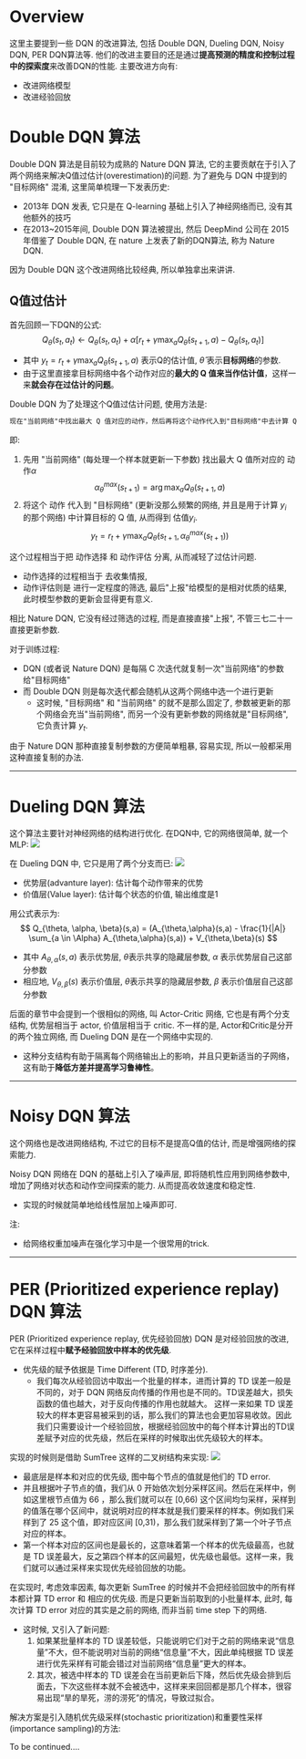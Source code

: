 # Overview
这里主要提到一些 DQN 的改进算法, 包括 Double DQN, Dueling DQN, Noisy DQN, PER DQN算法等. 他们的改进主要目的还是通过**提高预测的精度和控制过程中的探索度**来改善DQN的性能. 主要改进方向有:
- 改进网络模型
- 改进经验回放

# Double DQN 算法
Double DQN 算法是目前较为成熟的 Nature DQN 算法, 它的主要贡献在于引入了两个网络来解决Q值过估计(overestimation)的问题. 为了避免与 DQN 中提到的 "目标网络" 混淆, 这里简单梳理一下发表历史:
- 2013年 DQN 发表, 它只是在 Q-learning 基础上引入了神经网络而已, 没有其他额外的技巧
- 在2013~2015年间, Double DQN 算法被提出, 然后 DeepMind 公司在 2015年借鉴了 Double DQN, 在 nature 上发表了新的DQN算法, 称为 Nature DQN.

因为 Double DQN 这个改进网络比较经典, 所以单独拿出来讲讲.

## Q值过估计
首先回顾一下DQN的公式:
$$
Q_{\theta}(s_t, a_t) \leftarrow Q_{\theta}(s_t, a_t) + \alpha \left[ r_t + \gamma \max_a Q_{\hat{\theta}}(s_{t+1}, a) - Q_{\theta}(s_t, a_t) \right]
$$
- 其中 $y_t = r_t + \gamma \max_a Q_{\hat{\theta}}(s_{t+1}, a)$ 表示Q的估计值, $\hat{\theta}$ 表示**目标网络**的参数.
- 由于这里直接拿目标网络中各个动作对应的**最大的 Q 值来当作估计值**，这样一来**就会存在过估计的问题**。

Double DQN 为了处理这个Q值过估计问题, 使用方法是:
```txt
现在"当前网络"中找出最大 Q 值对应的动作，然后再将这个动作代入到"目标网络"中去计算 Q 值.
```
即:
1. 先用 "当前网络" (每处理一个样本就更新一下参数) 找出最大 Q 值所对应的 动作$\alpha$
$$
\alpha^{max}_{\theta}(s_{t+1}) = \arg \max_a Q_{\theta}(s_{t+1}, a)
$$
2. 将这个 动作 代入到 "目标网络" (更新没那么频繁的网络, 并且是用于计算 $y_i$ 的那个网络) 中计算目标的 Q 值, 从而得到 估值$y_i$.
$$
y_t = r_t + \gamma \max_a Q_{\hat{\theta}}(s_{t+1}, \alpha^{max}_{\theta}(s_{t+1}))
$$

这个过程相当于把 动作选择 和 动作评估 分离, 从而减轻了过估计问题.
- 动作选择的过程相当于 去收集情报, 
- 动作评估则是 进行一定程度的筛选, 最后"上报"给模型的是相对优质的结果, 此时模型参数的更新会显得更有意义.

相比 Nature DQN, 它没有经过筛选的过程, 而是直接直接"上报", 不管三七二十一直接更新参数.

对于训练过程:
- DQN (或者说 Nature DQN) 是每隔 C 次迭代就复制一次"当前网络"的参数给"目标网络"
- 而 Double DQN 则是每次迭代都会随机从这两个网络中选一个进行更新
  - 这时候, "目标网络" 和 "当前网络" 的就不是那么固定了, 参数被更新的那个网络会充当"当前网络", 而另一个没有更新参数的网络就是"目标网络", 它负责计算 $y_t$.

由于 Nature DQN 那种直接复制参数的方便简单粗暴, 容易实现, 所以一般都采用这种直接复制的办法.

---

# Dueling DQN 算法
这个算法主要针对神经网络的结构进行优化.
在DQN中, 它的网络很简单, 就一个 MLP:
![](advance_DQN_images/DQN网络结构.png)

在 Dueling DQN 中, 它只是用了两个分支而已:
![](advance_DQN_images/Dueling_DQN网络结构.png)
- 优势层(advanture layer): 估计每个动作带来的优势
- 价值层(Value layer): 估计每个状态的价值, 输出维度是1

用公式表示为:
$$
Q_{\theta, \alpha, \beta}(s,a) = (A_{\theta,\alpha}(s,a) - \frac{1}{|A|} \sum_{a \in \Alpha} A_{\theta,\alpha}(s,a)) + V_{\theta,\beta}(s) 
$$
- 其中 $A_{\theta,\alpha}(s,a)$ 表示优势层, $\theta$表示共享的隐藏层参数, $\alpha$ 表示优势层自己这部分参数
- 相应地, $V_{\theta,\beta}(s)$ 表示价值层, $\theta$表示共享的隐藏层参数, $\beta$ 表示价值层自己这部分参数

后面的章节中会提到一个很相似的网络, 叫 Actor-Critic 网络, 它也是有两个分支结构, 优势层相当于 actor, 价值层相当于 critic. 不一样的是, Actor和Critic是分开的两个独立网络, 而 Dueling DQN 是在一个网络中实现的.
- 这种分支结构有助于隔离每个网络输出上的影响，并且只更新适当的子网络，这有助于**降低方差并提高学习鲁棒性**。

---

# Noisy DQN 算法
这个网络也是改进网络结构, 不过它的目标不是提高Q值的估计, 而是增强网络的探索能力.

Noisy DQN 网络在 DQN 的基础上引入了噪声层, 即将随机性应用到网络参数中, 增加了网络对状态和动作空间探索的能力. 从而提高收敛速度和稳定性. 
- 实现的时候就简单地给线性层加上噪声即可.

注:
- 给网络权重加噪声在强化学习中是一个很常用的trick.


---

# PER (Prioritized experience replay) DQN 算法
PER (Prioritized experience replay, 优先经验回放) DQN 是对经验回放的改进, 它在采样过程中**赋予经验回放中样本的优先级**.
- 优先级的赋予依据是 Time Different (TD, 时序差分). 
  - 我们每次从经验回访中取出一个批量的样本，进而计算的 TD 误差一般是不同的，对于 DQN 网络反向传播的作用也是不同的。TD误差越大，损失函数的值也越大，对于反向传播的作用也就越大。 这样一来如果 TD 误差较大的样本更容易被采到的话，那么我们的算法也会更加容易收敛。因此我们只需要设计一个经验回放，根据经验回放中的每个样本计算出的TD误差赋予对应的优先级，然后在采样的时候取出优先级较大的样本。

实现的时候则是借助 SumTree 这样的二叉树结构来实现:
![](advance_DQN_images/SumTree.png)
- 最底层是样本和对应的优先级, 图中每个节点的值就是他们的 TD error.
- 并且根据叶子节点的值，我们从 0 开始依次划分采样区间。然后在采样中，例如这里根节点值为 66 ，那么我们就可以在 [0,66) 这个区间均匀采样，采样到的值落在哪个区间中，就说明对应的样本就是我们要采样的样本。例如我们采样到了 25 这个值，即对应区间 [0,31)，那么我们就采样到了第一个叶子节点对应的样本。
- 第一个样本对应的区间也是最长的，这意味着第一个样本的优先级最高，也就是 TD 误差最大，反之第四个样本的区间最短，优先级也最低。这样一来，我们就可以通过采样来实现优先经验回放的功能。


在实现时, 考虑效率因素, 每次更新 SumTree 的时候并不会把经验回放中的所有样本都计算 TD error 和 相应的优先级. 而是只更新当前取到的小批量样本, 此时, 每次计算 TD error 对应的其实是之前的网络, 而非当前 time step 下的网络.
- 这时候, 又引入了新问题:
  1. 如果某批量样本的 TD 误差较低，只能说明它们对于之前的网络来说“信息量”不大，但不能说明对当前的网络“信息量”不大，因此单纯根据 TD 误差进行优先采样有可能会错过对当前网络“信息量”更大的样本。
  2. 其次，被选中样本的 TD 误差会在当前更新后下降，然后优先级会排到后面去，下次这些样本就不会被选中，这样来来回回都是那几个样本，很容易出现“旱的旱死，涝的涝死”的情况，导致过拟合。

解决方案是引入随机优先级采样(stochastic prioritization)和重要性采样(importance sampling)的方法:

To be continued....
